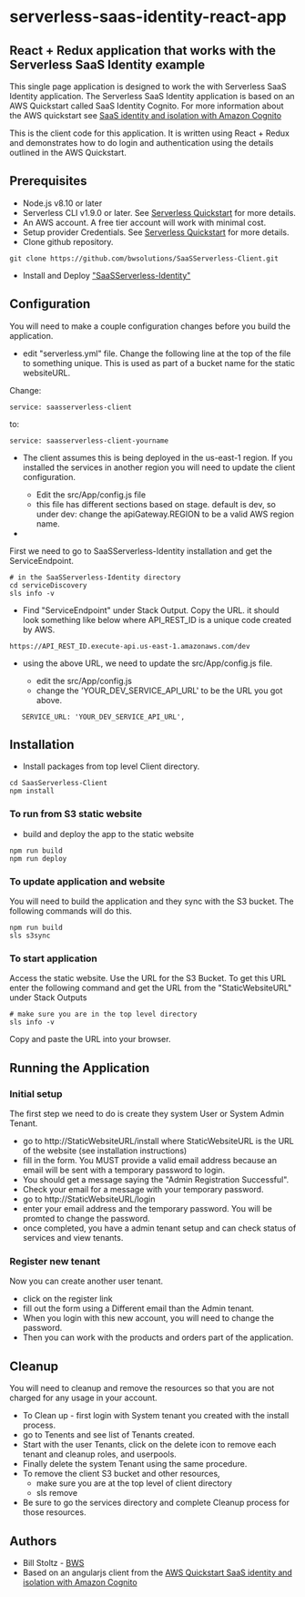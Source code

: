 # serverless-saas-identity-react-app

## React + Redux application that works with the Serverless SaaS Identity example

This single page application is designed to work the with Serverless SaaS Identity application. The Serverless SaaS Identity application is based on an AWS Quickstart called SaaS Identity Cognito. For more information about the AWS quickstart see [SaaS identity and isolation with Amazon Cognito](https://aws.amazon.com/quickstart/saas/identity-with-cognito/)

This is the client code for this application. It is written using React + Redux and demonstrates how to do login and authentication using the details outlined in the AWS Quickstart.

## Prerequisites

- Node.js v8.10 or later
- Serverless CLI v1.9.0 or later. See [Serverless Quickstart](https://serverless.com/framework/docs/providers/aws/guide/quick-start/) for more details.
- An AWS account. A free tier account will work with minimal cost.
- Setup provider Credentials. See [Serverless Quickstart](https://serverless.com/framework/docs/providers/aws/guide/quick-start/) for more details.
- Clone github repository.
```
git clone https://github.com/bwsolutions/SaaSServerless-Client.git
```
- Install and Deploy ["SaaSServerless-Identity"](https://github.com/bwsolutions/SaaSServerless-Identity)
  
## Configuration
You will need to make a couple configuration changes before you build the application. 

- edit "serverless.yml" file. Change the following line at the top of the file to something unique. This is used as part of a bucket name for the static websiteURL.

Change:
```
service: saasserverless-client
```
to:
```
service: saasserverless-client-yourname
```
- The client assumes this is being deployed in the us-east-1 region. If you installed the services in another region you will need to update the client configuration.
  - Edit the src/App/config.js file
  - this file has different sections based on stage. default is dev, so under dev: change the apiGateway.REGION to be a valid AWS region name.  
    
- 
First we need to go to SaaSServerless-Identity installation and get the ServiceEndpoint.
```
# in the SaaSServerless-Identity directory 
cd serviceDiscovery
sls info -v 
```
- Find "ServiceEndpoint" under Stack Output. Copy the URL. it should look something like below where API_REST_ID is a unique code created by AWS.
``` 
https://API_REST_ID.execute-api.us-east-1.amazonaws.com/dev
```
- using the above URL, we need to update the src/App/config.js file.   

  - edit the src/App/config.js
  - change the 'YOUR_DEV_SERVICE_API_URL' to be the URL you got above. 
``` 
   SERVICE_URL: 'YOUR_DEV_SERVICE_API_URL',
```

## Installation
- Install packages from top level Client directory.
```
cd SaasServerless-Client
npm install
```

  
### To run from S3 static website

- build and deploy the app to the static website
```
npm run build
npm run deploy 
```
### To update application and website
You will need to build the application and they sync with the S3 bucket. The following commands will do this.
``` 
npm run build
sls s3sync
```
### To start application
Access the static website. Use the URL for the S3 Bucket. To get this URL enter the following command and get the URL from the "StaticWebsiteURL" under Stack Outputs
``` 
# make sure you are in the top level directory
sls info -v
```
Copy and paste the URL into your browser.
## Running the Application
### Initial setup
The first step we need to do is create they system User or System Admin Tenant. 
- go to  http://StaticWebsiteURL/install
where StaticWebsiteURL is the URL of the website (see installation instructions)
- fill in the form. You MUST provide a valid email address because an email will be sent with a temporary password to login.
- You should get a message saying the "Admin Registration Successful".
- Check your email for a message with your temporary password.
- go to http://StaticWebsiteURL/login
- enter your email address and the temporary password. You will be promted to change the password.
- once completed, you have a admin tenant setup and can check status of services and view tenants.
### Register new tenant
Now you can create another user tenant.
- click on the register link
- fill out the form using a Different email than the Admin tenant.
- When you login with this new account, you will need to change the password.
- Then you can work with the products and orders part of the application.
## Cleanup
You will need to cleanup and remove the resources so that you are not charged for any usage in your account.
- To Clean up - first login with System tenant you created with the install process.
- go to Tenents and see list of Tenants created.
- Start with the user Tenants, click on the delete icon to remove each tenant and cleanup roles, and userpools.
- Finally delete the system Tenant using the same procedure.
- To remove the client S3 bucket and other resources, 
  - make sure you are at the top level of client directory
  - sls remove
- Be sure to go the services directory and complete Cleanup process for those resources.

## Authors
- Bill Stoltz - [BWS](http://boosterwebsolutions.com)
- Based on an angularjs client from the [AWS Quickstart SaaS identity and isolation with Amazon Cognito](https://aws.amazon.com/quickstart/saas/identity-with-cognito/)

